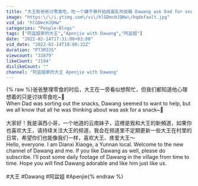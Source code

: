 ```yaml
---
title: "大王和爸爸讨零食吃，吃一个嫌不够开始捣蛋乱咬纸箱 Dawang ask Dad for snacks but he is been naughty and bite the box want more"
image: "https:\/\/i.ytimg.com\/vi\/hlGDmcHJQHw\/hqdefault.jpg"
vid_id: "hlGDmcHJQHw"
categories: "People-Blogs"
tags: ["阿盆姐家的大王","Apenjie with Dawang","阿盆姐"]
date: "2022-02-14T17:31:08+03:00"
vid_date: "2022-02-14T10:00:32Z"
duration: "PT3M33S"
viewcount: "33879"
likeCount: "2194"
dislikeCount: ""
channel: "阿盆姐家的大王 Apenjie with Dawang"
---
```

{% raw %}爸爸整理零食的时后，大王在一旁看似想帮忙，但我们都知道他心理想着的只是讨块零食吃~🤣<br />When Dad was sorting out the snacks, Dawang seemed to want to help, but we all know that all he was thinking about was ask for a snack~🤣<br /><br />大家好！我是滇西小哥，一个地道的云南妹子，這裡是我和大王的新頻道，如果你也喜欢大王，请持续关注大王的频道，我会在频道里不定期更新一些大王在村里的日常，希望你们也能像我们一样，喜欢大王、疼爱大王～<br />Hello, everyone. I am Dianxi Xiaoge, a Yunnan local. Welcome to the new channel of Dawang and me. If you like Dawang as well, please do subscribe. I’ll post some daily footage of Dawang in the village from time to time. Hope you will find Dawang adorable and like him just like us.<br /><br />#大王 #Dawang #阿盆姐 #Apenjie{% endraw %}
